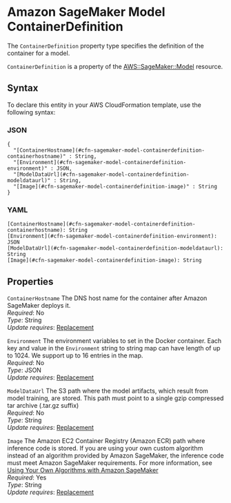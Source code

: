 # Amazon SageMaker Model ContainerDefinition<a name="aws-properties-sagemaker-model-containerdefinition"></a>

<a name="aws-properties-sagemaker-model-containerdefinition-description"></a>The `ContainerDefinition` property type specifies the definition of the container for a model\.

<a name="aws-properties-sagemaker-model-containerdefinition-inheritance"></a> `ContainerDefinition` is a property of the [AWS::SageMaker::Model](aws-resource-sagemaker-model.md) resource\.

## Syntax<a name="aws-properties-sagemaker-model-containerdefinition-syntax"></a>

To declare this entity in your AWS CloudFormation template, use the following syntax:

### JSON<a name="aws-properties-sagemaker-model-containerdefinition-syntax.json"></a>

```
{
  "[ContainerHostname](#cfn-sagemaker-model-containerdefinition-containerhostname)" : String,
  "[Environment](#cfn-sagemaker-model-containerdefinition-environment)" : JSON,
  "[ModelDataUrl](#cfn-sagemaker-model-containerdefinition-modeldataurl)" : String,
  "[Image](#cfn-sagemaker-model-containerdefinition-image)" : String
}
```

### YAML<a name="aws-properties-sagemaker-model-containerdefinition-syntax.yaml"></a>

```
[ContainerHostname](#cfn-sagemaker-model-containerdefinition-containerhostname): String
[Environment](#cfn-sagemaker-model-containerdefinition-environment): JSON
[ModelDataUrl](#cfn-sagemaker-model-containerdefinition-modeldataurl): String
[Image](#cfn-sagemaker-model-containerdefinition-image): String
```

## Properties<a name="aws-properties-sagemaker-model-containerdefinition-properties"></a>

`ContainerHostname`  <a name="cfn-sagemaker-model-containerdefinition-containerhostname"></a>
The DNS host name for the container after Amazon SageMaker deploys it\.  
 *Required*: No  
 *Type*: String  
 *Update requires*: [Replacement](using-cfn-updating-stacks-update-behaviors.md#update-replacement) 

`Environment`  <a name="cfn-sagemaker-model-containerdefinition-environment"></a>
The environment variables to set in the Docker container\. Each key and value in the `Environment` string to string map can have length of up to 1024\. We support up to 16 entries in the map\.   
 *Required*: No  
 *Type*: JSON  
 *Update requires*: [Replacement](using-cfn-updating-stacks-update-behaviors.md#update-replacement) 

`ModelDataUrl`  <a name="cfn-sagemaker-model-containerdefinition-modeldataurl"></a>
The S3 path where the model artifacts, which result from model training, are stored\. This path must point to a single gzip compressed tar archive \(\.tar\.gz suffix\)  
 *Required*: No  
 *Type*: String  
 *Update requires*: [Replacement](using-cfn-updating-stacks-update-behaviors.md#update-replacement) 

`Image`  <a name="cfn-sagemaker-model-containerdefinition-image"></a>
The Amazon EC2 Container Registry \(Amazon ECR\) path where inference code is stored\. If you are using your own custom algorithm instead of an algorithm provided by Amazon SageMaker, the inference code must meet Amazon SageMaker requirements\. For more information, see [Using Your Own Algorithms with Amazon SageMaker](https://docs.aws.amazon.com/sagemaker/latest/dg/your-algorithms.html)  
 *Required*: Yes  
 *Type*: String  
 *Update requires*: [Replacement](using-cfn-updating-stacks-update-behaviors.md#update-replacement) 